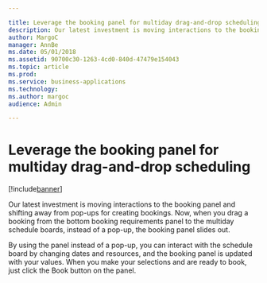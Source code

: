 ```yaml
---

title: Leverage the booking panel for multiday drag-and-drop scheduling
description: Our latest investment is moving interactions to the booking panel and shifting away from pop-ups for creating bookings.
author: MargoC
manager: AnnBe
ms.date: 05/01/2018
ms.assetid: 90700c30-1263-4cd0-840d-47479e154043
ms.topic: article
ms.prod: 
ms.service: business-applications
ms.technology: 
ms.author: margoc
audience: Admin

---
```

#  Leverage the booking panel for multiday drag-and-drop scheduling




[!include[banner](../../includes/banner.md)]

Our latest investment is moving interactions to the booking panel and shifting
away from pop-ups for creating bookings. Now, when you drag a booking from the
bottom booking requirements panel to the multiday schedule boards, instead of a
pop-up, the booking panel slides out.

By using the panel instead of a pop-up, you can interact with the schedule board
by changing dates and resources, and the booking panel is updated with your
values. When you make your selections and are ready to book, just click the Book
button on the panel.
